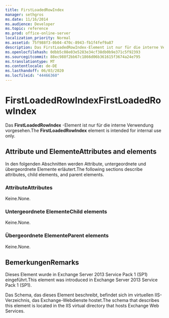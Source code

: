 ```yaml
---
title: FirstLoadedRowIndex
manager: sethgros
ms.date: 11/16/2014
ms.audience: Developer
ms.topic: reference
ms.prod: office-online-server
localization_priority: Normal
ms.assetid: 75f988f3-0b04-470c-8943-fb1f4fef9a87
description: Das FirstLoadedRowIndex-Element ist nur für die interne Verwendung vorgesehen.
ms.openlocfilehash: 0dbb5c08e03e5283e34cf38db0b9e371c5f92393
ms.sourcegitcommit: 88ec988f2bb67c1866d06b361615f3674a24e795
ms.translationtype: MT
ms.contentlocale: de-DE
ms.lasthandoff: 06/03/2020
ms.locfileid: "44466360"
---
```

# <a name="firstloadedrowindex"></a><span data-ttu-id="04798-103">FirstLoadedRowIndex</span><span class="sxs-lookup"><span data-stu-id="04798-103">FirstLoadedRowIndex</span></span>

<span data-ttu-id="04798-104">Das **FirstLoadedRowIndex** -Element ist nur für die interne Verwendung vorgesehen.</span><span class="sxs-lookup"><span data-stu-id="04798-104">The **FirstLoadedRowIndex** element is intended for internal use only.</span></span> 

## <a name="attributes-and-elements"></a><span data-ttu-id="04798-105">Attribute und Elemente</span><span class="sxs-lookup"><span data-stu-id="04798-105">Attributes and elements</span></span>

<span data-ttu-id="04798-106">In den folgenden Abschnitten werden Attribute, untergeordnete und übergeordnete Elemente erläutert.</span><span class="sxs-lookup"><span data-stu-id="04798-106">The following sections describe attributes, child elements, and parent elements.</span></span>
  
### <a name="attributes"></a><span data-ttu-id="04798-107">Attribute</span><span class="sxs-lookup"><span data-stu-id="04798-107">Attributes</span></span>

<span data-ttu-id="04798-108">Keine.</span><span class="sxs-lookup"><span data-stu-id="04798-108">None.</span></span>
  
### <a name="child-elements"></a><span data-ttu-id="04798-109">Untergeordnete Elemente</span><span class="sxs-lookup"><span data-stu-id="04798-109">Child elements</span></span>

<span data-ttu-id="04798-110">Keine.</span><span class="sxs-lookup"><span data-stu-id="04798-110">None.</span></span>
  
### <a name="parent-elements"></a><span data-ttu-id="04798-111">Übergeordnete Elemente</span><span class="sxs-lookup"><span data-stu-id="04798-111">Parent elements</span></span>

<span data-ttu-id="04798-112">Keine.</span><span class="sxs-lookup"><span data-stu-id="04798-112">None.</span></span>
  
## <a name="remarks"></a><span data-ttu-id="04798-113">Bemerkungen</span><span class="sxs-lookup"><span data-stu-id="04798-113">Remarks</span></span>

<span data-ttu-id="04798-114">Dieses Element wurde in Exchange Server 2013 Service Pack 1 (SP1) eingeführt.</span><span class="sxs-lookup"><span data-stu-id="04798-114">This element was introduced in Exchange Server 2013 Service Pack 1 (SP1).</span></span>
  
<span data-ttu-id="04798-115">Das Schema, das dieses Element beschreibt, befindet sich im virtuellen IIS-Verzeichnis, das Exchange-Webdienste hostet.</span><span class="sxs-lookup"><span data-stu-id="04798-115">The schema that describes this element is located in the IIS virtual directory that hosts Exchange Web Services.</span></span>
  

